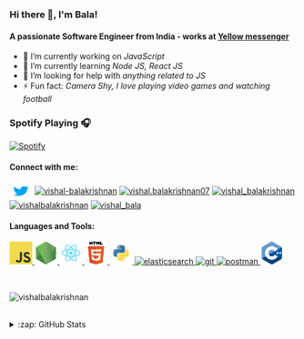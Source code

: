 ### Hi there 👋, I'm Bala!
#### A passionate Software Engineer from India - works at [Yellow messenger](https://yellowmessenger.com)

- 🔭 I’m currently working on _JavaScript_
- 🌱 I’m currently learning _Node JS, React JS_
- 🤔 I’m looking for help with _anything related to JS_
- ⚡ Fun fact: _Camera Shy, I love playing video games and watching football_


### Spotify Playing 🎧
[![Spotify](https://spotify-now-playing.vishalbalakrishnan.vercel.app/api/spotify)](https://open.spotify.com/)

<h4 align="left">Connect with me:</h4>
<p align="left">
<a href="https://twitter.com/vishal_bala98" target="blank"><img align="center" src="https://raw.githubusercontent.com/github/explore/80688e429a7d4ef2fca1e82350fe8e3517d3494d/topics/twitter/twitter.png" alt="vishal_bala98" height="30" width="40" /></a>
<a href="https://linkedin.com/in/vishal-balakrishnan" target="blank"><img align="center" src="https://www.flaticon.com/svg/vstatic/svg/174/174857.svg?token=exp=1613327356~hmac=12ebf12d5448f7b9fe1c42a11717ab77" alt="vishal-balakrishnan" height="30" width="40" /></a>
<a href="https://fb.com/vishal.balakrishnan07" target="blank"><img align="center" src="https://www.flaticon.com/svg/vstatic/svg/124/124010.svg?token=exp=1613410586~hmac=ff583e995f365970ed1273d8c4556c33" alt="vishal.balakrishnan07" height="30" width="40" /></a>
<a href="https://instagram.com/vishal_balakrishnan" target="blank"><img align="center" src="https://www.flaticon.com/svg/vstatic/svg/174/174855.svg?token=exp=1613496405~hmac=103d38d12d039c7de1ef0c678ab29102" alt="vishal_balakrishnan" height="30" width="40" /></a>
<a href="https://www.leetcode.com/vishalbalakrishnan" target="blank"><img align="center" src="https://cdn.jsdelivr.net/npm/simple-icons@3.0.1/icons/leetcode.svg" alt="vishalbalakrishnan" height="30" width="40" /></a>
<a href="https://www.hackerrank.com/vishal_bala" target="blank"><img align="center" src="https://simpleicons.org/icons/hackerrank.svg" alt="vishal_bala" height="30" width="40" /></a>
</p>

<h4 align="left">Languages and Tools:</h4>
<p align="left">
<a href="https://developer.mozilla.org/en-US/docs/Web/JavaScript" target="_blank"> <img src="https://raw.githubusercontent.com/github/explore/80688e429a7d4ef2fca1e82350fe8e3517d3494d/topics/javascript/javascript.png" alt="javascript" width="40" height="40"/> </a>
<a href="https://nodejs.org" target="_blank"> <img src="https://raw.githubusercontent.com/github/explore/80688e429a7d4ef2fca1e82350fe8e3517d3494d/topics/nodejs/nodejs.png" alt="nodejs" width="40" height="40"/> </a>
<a href="https://reactjs.org/" target="_blank"> <img src="https://raw.githubusercontent.com/github/explore/80688e429a7d4ef2fca1e82350fe8e3517d3494d/topics/react/react.png" alt="react" width="40" height="40"/> </a>
<a href="https://www.w3.org/html/" target="_blank"> <img src="https://raw.githubusercontent.com/github/explore/80688e429a7d4ef2fca1e82350fe8e3517d3494d/topics/html/html.png" alt="html5" width="40" height="40"/> </a>
<a href="https://www.python.org" target="_blank"> <img src="https://raw.githubusercontent.com/github/explore/80688e429a7d4ef2fca1e82350fe8e3517d3494d/topics/python/python.png" alt="python" width="40" height="40"/> </a>
<a href="https://www.elastic.co" target="_blank"> <img src="https://www.vectorlogo.zone/logos/elastic/elastic-icon.svg" alt="elasticsearch" width="40" height="40"/> 
</a> 
<a href="https://git-scm.com/" target="_blank"> <img src="https://www.vectorlogo.zone/logos/git-scm/git-scm-icon.svg" alt="git" width="40" height="40"/> </a>
<a href="https://postman.com" target="_blank"> <img src="https://www.vectorlogo.zone/logos/getpostman/getpostman-icon.svg" alt="postman" width="40" height="40"/> </a>
<a href="https://www.w3schools.com/cpp/" target="_blank"> <img src="https://raw.githubusercontent.com/github/explore/80688e429a7d4ef2fca1e82350fe8e3517d3494d/topics/cpp/cpp.png" alt="cplusplus" width="40" height="40"/> </a>
</p>
<br />
<p><img align="center" src="https://github-readme-streak-stats.herokuapp.com/?user=vishalbalakrishnan&" alt="vishalbalakrishnan" /></p>
<br />

<details>
  <summary>:zap: GitHub Stats</summary>
  <br />
<img align="left" src="https://github-readme-stats.vercel.app/api/top-langs?username=vishalbalakrishnan&show_icons=true&locale=en&layout=compact" alt="vishalbalakrishnan" />

<img align="center" src="https://github-readme-stats.vercel.app/api?username=vishalbalakrishnan&show_icons=true&locale=en" alt="vishalbalakrishnan" />
</details>
<br />
